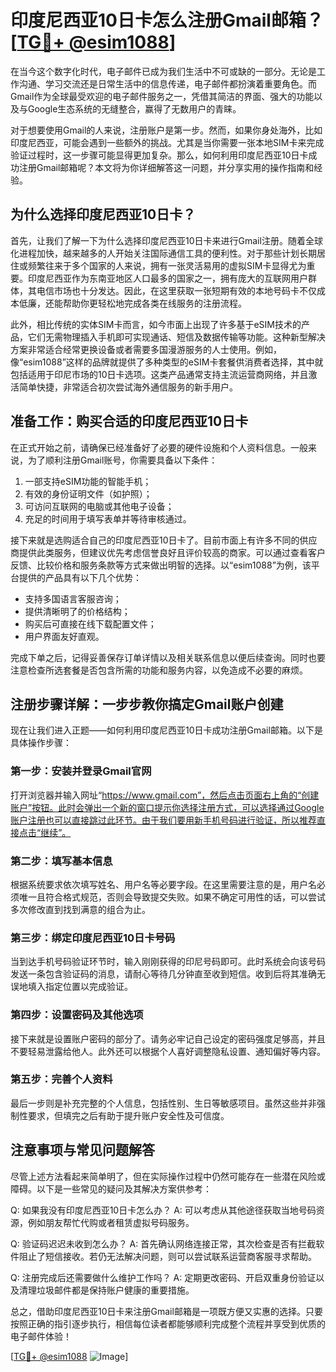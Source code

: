 # 印度尼西亚10日卡怎么注册Gmail邮箱？[[TG💪+ @esim1088](https://t.me/s/esim1088)]

在当今这个数字化时代，电子邮件已成为我们生活中不可或缺的一部分。无论是工作沟通、学习交流还是日常生活中的信息传递，电子邮件都扮演着重要角色。而Gmail作为全球最受欢迎的电子邮件服务之一，凭借其简洁的界面、强大的功能以及与Google生态系统的无缝整合，赢得了无数用户的青睐。

对于想要使用Gmail的人来说，注册账户是第一步。然而，如果你身处海外，比如印度尼西亚，可能会遇到一些额外的挑战。尤其是当你需要一张本地SIM卡来完成验证过程时，这一步骤可能显得更加复杂。那么，如何利用印度尼西亚10日卡成功注册Gmail邮箱呢？本文将为你详细解答这一问题，并分享实用的操作指南和经验。

## 为什么选择印度尼西亚10日卡？

首先，让我们了解一下为什么选择印度尼西亚10日卡来进行Gmail注册。随着全球化进程加快，越来越多的人开始关注国际通信工具的便利性。对于那些计划长期居住或频繁往来于多个国家的人来说，拥有一张灵活易用的虚拟SIM卡显得尤为重要。印度尼西亚作为东南亚地区人口最多的国家之一，拥有庞大的互联网用户群体，其电信市场也十分发达。因此，在这里获取一张短期有效的本地号码卡不仅成本低廉，还能帮助你更轻松地完成各类在线服务的注册流程。

此外，相比传统的实体SIM卡而言，如今市面上出现了许多基于eSIM技术的产品，它们无需物理插入手机即可实现通话、短信及数据传输等功能。这种新型解决方案非常适合经常更换设备或者需要多国漫游服务的人士使用。例如，像“esim1088”这样的品牌就提供了多种类型的eSIM卡套餐供消费者选择，其中就包括适用于印尼市场的10日卡选项。这类产品通常支持主流运营商网络，并且激活简单快捷，非常适合初次尝试海外通信服务的新手用户。

## 准备工作：购买合适的印度尼西亚10日卡

在正式开始之前，请确保已经准备好了必要的硬件设施和个人资料信息。一般来说，为了顺利注册Gmail账号，你需要具备以下条件：

1. 一部支持eSIM功能的智能手机；
2. 有效的身份证明文件（如护照）；
3. 可访问互联网的电脑或其他电子设备；
4. 充足的时间用于填写表单并等待审核通过。

接下来就是选购适合自己的印度尼西亚10日卡了。目前市面上有许多不同的供应商提供此类服务，但建议优先考虑信誉良好且评价较高的商家。可以通过查看客户反馈、比较价格和服务条款等方式来做出明智的选择。以“esim1088”为例，该平台提供的产品具有以下几个优势：
- 支持多国语言客服咨询；
- 提供清晰明了的价格结构；
- 购买后可直接在线下载配置文件；
- 用户界面友好直观。

完成下单之后，记得妥善保存订单详情以及相关联系信息以便后续查询。同时也要注意检查所选套餐是否包含所需的功能和服务内容，以免造成不必要的麻烦。

## 注册步骤详解：一步步教你搞定Gmail账户创建

现在让我们进入正题——如何利用印度尼西亚10日卡成功注册Gmail邮箱。以下是具体操作步骤：

### 第一步：安装并登录Gmail官网
打开浏览器并输入网址“https://www.gmail.com”，然后点击页面右上角的“创建账户”按钮。此时会弹出一个新的窗口提示你选择注册方式，可以选择通过Google账户注册也可以直接跳过此环节。由于我们要用新手机号码进行验证，所以推荐直接点击“继续”。

### 第二步：填写基本信息
根据系统要求依次填写姓名、用户名等必要字段。在这里需要注意的是，用户名必须唯一且符合格式规范，否则会导致提交失败。如果不确定可用性的话，可以尝试多次修改直到找到满意的组合为止。

### 第三步：绑定印度尼西亚10日卡号码
当到达手机号码验证环节时，输入刚刚获得的印尼号码即可。此时系统会向该号码发送一条包含验证码的消息，请耐心等待几分钟直至收到短信。收到后将其准确无误地填入指定位置以完成验证。

### 第四步：设置密码及其他选项
接下来就是设置账户密码的部分了。请务必牢记自己设定的密码强度足够高，并且不要轻易泄露给他人。此外还可以根据个人喜好调整隐私设置、通知偏好等内容。

### 第五步：完善个人资料
最后一步则是补充完整的个人信息，包括性别、生日等敏感项目。虽然这些并非强制性要求，但填完之后有助于提升账户安全性及可信度。

## 注意事项与常见问题解答

尽管上述方法看起来简单明了，但在实际操作过程中仍然可能存在一些潜在风险或障碍。以下是一些常见的疑问及其解决方案供参考：

Q: 如果我没有印度尼西亚10日卡怎么办？
A: 可以考虑从其他途径获取当地号码资源，例如朋友帮忙代购或者租赁虚拟号码服务。

Q: 验证码迟迟未收到怎么办？
A: 首先确认网络连接正常，其次检查是否有拦截软件阻止了短信接收。若仍无法解决问题，则可以尝试联系运营商客服寻求帮助。

Q: 注册完成后还需要做什么维护工作吗？
A: 定期更改密码、开启双重身份验证以及清理垃圾邮件都是保持账户健康的重要措施。

总之，借助印度尼西亚10日卡来注册Gmail邮箱是一项既方便又实惠的选择。只要按照正确的指引逐步执行，相信每位读者都能够顺利完成整个流程并享受到优质的电子邮件体验！

[[TG💪+ @esim1088](https://t.me/s/esim1088) ![Image](https://i.postimg.cc/4NQfJmqS/Snipaste-2025-05-13-00-14-12.png)]